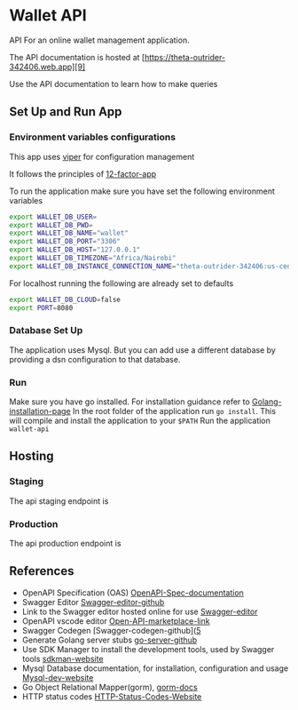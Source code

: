 # Wallet API

API For an online wallet management application.

The API documentation is hosted at [https://theta-outrider-342406.web.app][9]

Use the API documentation to learn how to make queries

## Set Up and Run App

### Environment variables configurations

This app uses [viper][14] for configuration management

It follows the principles of [12-factor-app][15]

To run the application make sure you have set the following environment variables

```sh
export WALLET_DB_USER=
export WALLET_DB_PWD=
export WALLET_DB_NAME="wallet"
export WALLET_DB_PORT="3306"
export WALLET_DB_HOST="127.0.0.1"
export WALLET_DB_TIMEZONE="Africa/Nairobi"
export WALLET_DB_INSTANCE_CONNECTION_NAME="theta-outrider-342406:us-central1:wallet"
```

For localhost running the following are already set to defaults

```sh
export WALLET_DB_CLOUD=false
export PORT=8080
```

### Database Set Up

The application uses Mysql. But you can add use a different database by providing a dsn configuration to that database.

### Run

Make sure you have go installed. For installation guidance refer to [Golang-installation-page][13]
In the root folder of the application run `go install`. This will compile and install the application to your `$PATH`
Run the application `wallet-api`

## Hosting

### Staging

The api staging endpoint is

### Production

The api production endpoint is

## References

- OpenAPI Specification (OAS) [OpenAPI-Spec-documentation][2]
- Swagger Editor [Swagger-editor-github][3]
- Link to the Swagger editor hosted online for use [Swagger-editor][8]
- OpenAPI vscode editor [Open-API-marketplace-link][4]
- Swagger Codegen [Swagger-codegen-github]([5]
- Generate Golang server stubs [go-server-github][6]
- Use SDK Manager to install the development tools, used by Swagger tools [sdkman-website][7]
- Mysql Database documentation, for installation, configuration and usage [Mysql-dev-website][10]
- Go Object Relational Mapper(gorm), [gorm-docs][11]
- HTTP status codes [HTTP-Status-Codes-Website][1]

[1]: https://restfulapi.net/http-status-codes
[2]: https://swagger.io/docs/specification/about
[3]: https://github.com/swagger-api/swagger-editor
[4]: https://marketplace.visualstudio.com/items?itemName=42Crunch.vscode-openapi
[5]: https://github.com/swagger-api/swagger-codegen
[6]: https://github.com/swagger-api/swagger-codegen/wiki/Server-stub-generator-HOWTO#go-server
[7]: https://sdkman.io/sdks
[8]: https://editor.swagger.io
[9]: https://theta-outrider-342406.web.app
[10]: https://dev.mysql.com/doc
[11]: https://gorm.io/docs
[12]: https://stackoverflow.com/questions/34046194/how-to-pass-arguments-to-router-handlers-in-golang-using-gin-web-framework
[13]: https://go.dev/doc/install
[14]: https://github.com/spf13/viper
[15]: https://12factor.net
[16]: https://cloud.google.com/sql/docs/mysql/sql-proxy "Cloud SQL Auth Proxy"
